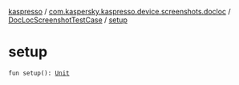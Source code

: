 [kaspresso](../../index.md) / [com.kaspersky.kaspresso.device.screenshots.docloc](../index.md) / [DocLocScreenshotTestCase](index.md) / [setup](./setup.md)

# setup

`fun setup(): `[`Unit`](https://kotlinlang.org/api/latest/jvm/stdlib/kotlin/-unit/index.html)